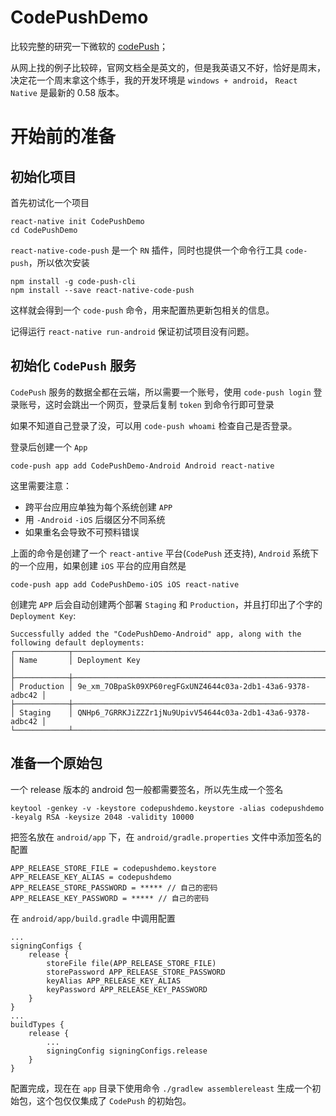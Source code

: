 # CodePushDemo

比较完整的研究一下微软的 [codePush](https://github.com/Microsoft/react-native-code-push)；

从网上找的例子比较碎，官网文档全是英文的，但是我英语又不好，恰好是周末，决定花一个周末拿这个练手，我的开发环境是 `windows + android`， `React Native` 是最新的 0.58 版本。

# 开始前的准备

## 初始化项目
首先初试化一个项目
```
react-native init CodePushDemo
cd CodePushDemo
```
`react-native-code-push` 是一个 `RN` 插件，同时也提供一个命令行工具 `code-push`，所以依次安装
```
npm install -g code-push-cli
npm install --save react-native-code-push
```
这样就会得到一个 `code-push` 命令，用来配置热更新包相关的信息。

记得运行 `react-native run-android` 保证初试项目没有问题。

## 初始化 `CodePush` 服务

`CodePush` 服务的数据全都在云端，所以需要一个账号，使用 `code-push login` 登录账号，这时会跳出一个网页，登录后复制 `token` 到命令行即可登录

如果不知道自己登录了没，可以用 `code-push whoami` 检查自己是否登录。 

登录后创建一个 `App` 
```
code-push app add CodePushDemo-Android Android react-native
```
这里需要注意：
- 跨平台应用应单独为每个系统创建 `APP`
- 用 `-Android` `-iOS` 后缀区分不同系统
- 如果重名会导致不可预料错误

上面的命令是创建了一个 `react-antive` 平台(`CodePush` 还支持), `Android` 系统下的一个应用，如果创建 `iOS` 平台的应用自然是
```
code-push app add CodePushDemo-iOS iOS react-native
``` 

创建完 `APP` 后会自动创建两个部署 `Staging` 和 `Production`，并且打印出了个字的 `Deployment Key`:
```
Successfully added the "CodePushDemo-Android" app, along with the following default deployments:
┌────────────┬────────────────────────────────────────────────────────────┐
│ Name       │ Deployment Key                                             │
├────────────┼────────────────────────────────────────────────────────────┤
│ Production │ 9e_xm_7OBpaSk09XP60regFGxUNZ4644c03a-2db1-43a6-9378-adbc42 │
├────────────┼────────────────────────────────────────────────────────────┤
│ Staging    │ QNHp6_7GRRKJiZZZr1jNu9UpivV54644c03a-2db1-43a6-9378-adbc42 │
└────────────┴────────────────────────────────────────────────────────────┘
```

## 准备一个原始包

一个 release 版本的 android 包一般都需要签名，所以先生成一个签名
```
keytool -genkey -v -keystore codepushdemo.keystore -alias codepushdemo -keyalg RSA -keysize 2048 -validity 10000
```
把签名放在 `android/app` 下，在 `android/gradle.properties` 文件中添加签名的配置
```
APP_RELEASE_STORE_FILE = codepushdemo.keystore
APP_RELEASE_KEY_ALIAS = codepushdemo
APP_RELEASE_STORE_PASSWORD = ***** // 自己的密码
APP_RELEASE_KEY_PASSWORD = ***** // 自己的密码
```
在 `android/app/build.gradle` 中调用配置
```
...
signingConfigs {
    release {
        storeFile file(APP_RELEASE_STORE_FILE)
        storePassword APP_RELEASE_STORE_PASSWORD
        keyAlias APP_RELEASE_KEY_ALIAS
        keyPassword APP_RELEASE_KEY_PASSWORD
    }
}
...
buildTypes {
    release {
        ...
        signingConfig signingConfigs.release
    }
}
```
配置完成，现在在 `app` 目录下使用命令 `./gradlew assemblereleast` 生成一个初始包，这个包仅仅集成了 `CodePush` 的初始包。